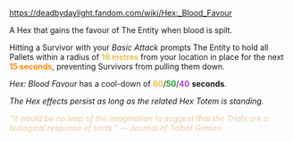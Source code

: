 https://deadbydaylight.fandom.com/wiki/Hex:_Blood_Favour

<p>A Hex that gains the favour of The Entity  when blood is spilt.
<p>Hitting a Survivor with your <i>Basic Attack</i> prompts The Entity  to hold all Pallets  within a radius of <b><span class="clr clr2" style="color: #e8c252 ;">16 metres</span></b> from your location in place for the next <b><span class="clr clr6" style="color: #ff8800 ;">15 seconds</span></b>, preventing Survivors from pulling them down.
</p><p><i>Hex: Blood Favour</i> has a cool-down of <span class="clr" style="color: #e8c252;"><b>60</b></span>/<span class="clr" style="color: #199b1e;"><b>50</b></span>/<span class="clr" style="color: #ac3ee3;"><b>40</b></span> <b>seconds</b>.
</p><p><i>The Hex effects persist as long as the related Hex Totem  is standing.</i>
</p><p><i><span class="clr clr9" style="color: #e7cda2 ;">"It would be no leap of the imagination to suggest that the Trials are a biological response of sorts." — Journal of Talbot Grimes</span></i>
</p>
</p>